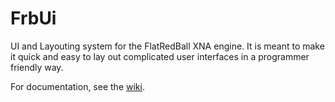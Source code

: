 FrbUi
=====

UI and Layouting system for the FlatRedBall XNA engine.  It is meant to make it quick and easy to lay out complicated user interfaces in a programmer friendly way.

For documentation, see the [wiki](https://github.com/KallDrexx/FrbUi/wiki).
